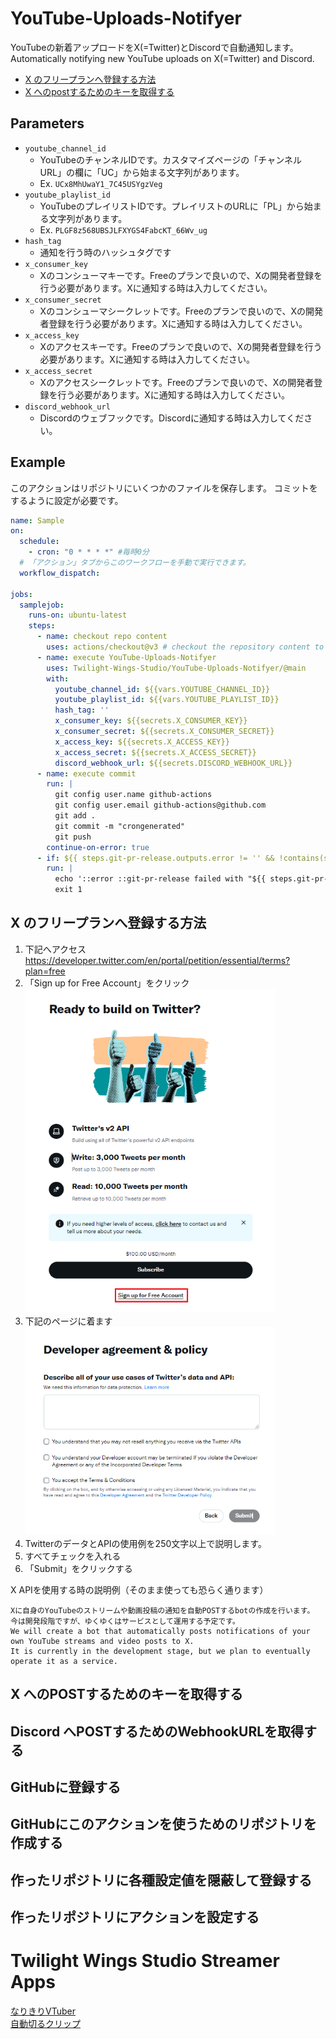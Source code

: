 # YouTube-Uploads-Notifyer

YouTubeの新着アップロードをX(=Twitter)とDiscordで自動通知します。  
Automatically notifying new YouTube uploads on X(=Twitter) and Discord.

- [X のフリープランへ登録する方法](#x-のフリープランへ登録する方法)
- [X へのpostするためのキーを取得する](#x-へのpostするためのキーを取得する)

## Parameters
- `youtube_channel_id`
  - YouTubeのチャンネルIDです。カスタマイズページの「チャンネル URL」の欄に「UC」から始まる文字列があります。
  - Ex. `UCx8MhUwaY1_7C45USYgzVeg`
- `youtube_playlist_id` 
  - YouTubeのプレイリストIDです。プレイリストのURLに「PL」から始まる文字列があります。
  - Ex. `PLGF8z568UBSJLFXYGS4FabcKT_66Wv_ug`
- `hash_tag`
  - 通知を行う時のハッシュタグです
- `x_consumer_key`
  - Xのコンシューマキーです。Freeのプランで良いので、Xの開発者登録を行う必要があります。Xに通知する時は入力してください。
- `x_consumer_secret`
  - Xのコンシューマシークレットです。Freeのプランで良いので、Xの開発者登録を行う必要があります。Xに通知する時は入力してください。
- `x_access_key`
  - Xのアクセスキーです。Freeのプランで良いので、Xの開発者登録を行う必要があります。Xに通知する時は入力してください。
- `x_access_secret`
  - Xのアクセスシークレットです。Freeのプランで良いので、Xの開発者登録を行う必要があります。Xに通知する時は入力してください。
- `discord_webhook_url`
  - Discordのウェブフックです。Discordに通知する時は入力してください。

## Example

このアクションはリポジトリにいくつかのファイルを保存します。
コミットをするように設定が必要です。

```yml
name: Sample
on:
  schedule:
    - cron: "0 * * * *" #毎時0分
  # 「アクション」タブからこのワークフローを手動で実行できます。
  workflow_dispatch:

jobs:
  samplejob:
    runs-on: ubuntu-latest
    steps:
      - name: checkout repo content
        uses: actions/checkout@v3 # checkout the repository content to github runner.
      - name: execute YouTube-Uploads-Notifyer
        uses: Twilight-Wings-Studio/YouTube-Uploads-Notifyer/@main
        with:
          youtube_channel_id: ${{vars.YOUTUBE_CHANNEL_ID}}
          youtube_playlist_id: ${{vars.YOUTUBE_PLAYLIST_ID}}
          hash_tag: ''
          x_consumer_key: ${{secrets.X_CONSUMER_KEY}}
          x_consumer_secret: ${{secrets.X_CONSUMER_SECRET}}
          x_access_key: ${{secrets.X_ACCESS_KEY}}
          x_access_secret: ${{secrets.X_ACCESS_SECRET}}
          discord_webhook_url: ${{secrets.DISCORD_WEBHOOK_URL}}
      - name: execute commit
        run: |
          git config user.name github-actions
          git config user.email github-actions@github.com
          git add .
          git commit -m "crongenerated"
          git push
        continue-on-error: true
      - if: ${{ steps.git-pr-release.outputs.error != '' && !contains(steps.git-pr-release.outputs.error, 'No pull requests to be released') }}
        run: |
          echo '::error ::git-pr-release failed with "${{ steps.git-pr-release.outputs.error }}"'
          exit 1
```
## X のフリープランへ登録する方法

1. 下記へアクセス  
   https://developer.twitter.com/en/portal/petition/essential/terms?plan=free
1. 「Sign up for Free Account」をクリック  
   <img src="readme/1.png" alt="attach:cat" title="attach:cat" width="400">
1. 下記のページに着ます  
   <img src="readme/2.png" alt="attach:cat" title="attach:cat" width="400">
1. TwitterのデータとAPIの使用例を250文字以上で説明します。
1. すべてチェックを入れる
1. 「Submit」をクリックする

X APIを使用する時の説明例（そのまま使っても恐らく通ります）
```
Xに自身のYouTubeのストリームや動画投稿の通知を自動POSTするbotの作成を行います。
今は開発段階ですが、ゆくゆくはサービスとして運用する予定です。
We will create a bot that automatically posts notifications of your own YouTube streams and video posts to X.
It is currently in the development stage, but we plan to eventually operate it as a service.
```

## X へのPOSTするためのキーを取得する

## Discord へPOSTするためのWebhookURLを取得する

## GitHubに登録する

## GitHubにこのアクションを使うためのリポジトリを作成する

## 作ったリポジトリに各種設定値を隠蔽して登録する

## 作ったリポジトリにアクションを設定する

# Twilight Wings Studio Streamer Apps

[なりきりVTuber](https://store.steampowered.com/app/1632350?utm_source=GitHub&utm_content=YouTube-Uploads-Notifyer)  
[自動切るクリップ](https://store.steampowered.com/app/1632800?utm_source=GitHub&utm_content=YouTube-Uploads-Notifyer)
